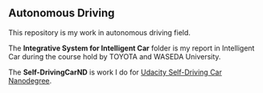 ## Autonomous Driving

This repository is my work in autonomous driving field.

The **Integrative System for Intelligent Car** folder is my report in Intelligent Car during the course hold by TOYOTA and WASEDA University.

The **Self-DrivingCarND** is work I do for [Udacity Self-Driving Car Nanodegree](https://www.udacity.com/course/self-driving-car-engineer-nanodegree--nd013]).
